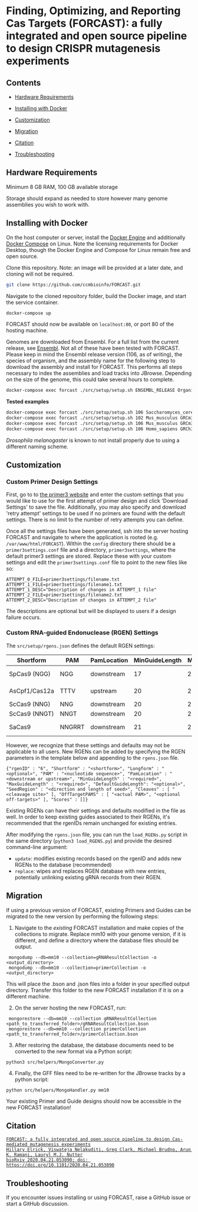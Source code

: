 # Finding, Optimizing, and Reporting Cas Targets (FORCAST): a fully integrated and open source pipeline to design CRISPR mutagenesis experiments

## Contents

- [Hardware Requirements](#hardware-requirements)

- [Installing with Docker](#installing-with-docker)

- [Customization](#customization)

- [Migration](#migration)

- [Citation](#citation)

- [Troubleshooting](#troubleshooting)

## Hardware Requirements

Minimum 8 GB RAM, 100 GB available storage

Storage should expand as needed to store however many genome assemblies you wish to work with.

## Installing with Docker

On the host computer or server, install the [Docker Engine](https://docs.docker.com/install/) and additionally
[Docker Compose](https://docs.docker.com/compose/install/) on Linux. Note the licensing requirements for
Docker Desktop, though the Docker Engine and Compose for Linux remain free and open source.

Clone this repository. Note: an image will be provided at a later date, and cloning will not be required.

```bash
git clone https://github.com/ccmbioinfo/FORCAST.git
```

Navigate to the cloned repository folder, build the Docker image, and start the service container.

```bash
docker-compose up
```

FORCAST should now be available on `localhost:80`, or port 80 of the hosting machine.

Genomes are downloaded from Ensembl. For a full list from the current release, see [Ensembl](https://ftp.ensembl.org/pub/current_fasta/).
Not all of these have been tested with FORCAST. Please keep in mind the Ensembl release version
(106, as of writing), the species of organism, and the assembly name for the following step to
download the assembly and install for FORCAST. This performs all steps necessary to index the
assemblies and load tracks into JBrowse. Depending on the size of the genome, this could take
several hours to complete.

```bash
docker-compose exec forcast ./src/setup/setup.sh ENSEMBL_RELEASE Organism_name ASSEMBLY
```

**Tested examples**

```bash
docker-compose exec forcast ./src/setup/setup.sh 106 Saccharomyces_cerevisiae R64-1-1
docker-compose exec forcast ./src/setup/setup.sh 102 Mus_musculus GRCm38
docker-compose exec forcast ./src/setup/setup.sh 106 Mus_musculus GRCm39
docker-compose exec forcast ./src/setup/setup.sh 106 Homo_sapiens GRCh38
```

_Drosophila melanogaster_ is known to not install properly due to using a different naming scheme.

## Customization

### Custom Primer Design Settings
First, go to to [the primer3 website](http://bioinfo.ut.ee/primer3/) and enter the custom settings that you would like to use for the first attempt of primer design and click 'Download Settings' to save the file. Additionally, you may also specify and download 'retry attempt' settings to be used if no primers are found with the default settings. There is no limit to the number of retry attempts you can define.

Once all the settings files have been generated, ssh into the server hosting FORCAST and navigate to where the application is rooted (e.g. ```/var/www/html/FORCAST```). Within the ```config``` directory there should be a ```primer3settings.conf``` file and a directory, ```primer3settings```, where the default primer3 settings are stored. Replace these with your custom settings and edit the ```primer3settings.conf``` file to point to the new files like so:
```
ATTEMPT_0_FILE=primer3settings/filename.txt
ATTEMPT_1_FILE=primer3settings/filename1.txt
ATTEMPT_1_DESC="Description of changes in ATTEMPT_1 file"
ATTEMPT_2_FILE=primer3settings/filename2.txt
ATTEMPT_2_DESC="Description of changes in ATTEMPT_2 file"
```
The descriptions are optional but will be displayed to users if a design failure occurs.

### Custom RNA-guided Endonuclease (RGEN) Settings

The `src/setup/rgens.json` defines the default RGEN settings:

| Shortform | PAM | PamLocation | MinGuideLength | MaxGuideLength | DefaultGuideLength | SeedRegion | Cleaves | OffTargetPAMs | Scores |
| --------- | --- | ----------- | -------------- | -------------- | ------------------ | ---------- | ------- | ------------- | ------ |
| SpCas9 (NGG) | NGG | downstream | 17 | 20 | 20 | -12 | -3 | NGG, NAG | MIT, CFD |
| AsCpf1/Cas12a | TTTV | upstream | 20 | 23 | - | +6 | +19,+23 | TTTV, TTTT, CTTA, TTCA | - |
| ScCas9 (NNG) | NNG | downstream | 20 | 20 | - | -12 | -3 | NNG | - |
| ScCas9 (NNGT) | NNGT | downstream | 20 | 20 | - | -12 | -3 | NNGT | - |
| SaCas9 | NNGRRT | downstream | 21 | 23 | - | -8 | -3 | NNGRRT, NNGRR | - |

However, we recognize that these settings and defaults may not be applicable to all users. New RGENs can be added by specifying the RGEN parameters in the template below and appending to the `rgens.json` file.

```
{"rgenID" : "6", "Shortform" : "<shortform>", "Longform" : "<optional>", "PAM" : "<nucleotide sequence>", "PamLocation" : "<downstream or upstream>", "MinGuideLength" : "<required>", "MaxGuideLength" : "<required>", "DefaultGuideLength": "<optional>", "SeedRegion" : "<direction and length of seed>", "Cleaves" : [ "<cleavage site>" ], "OffTargetPAMS" : [ "<actual PAM>", "<optional off-targets>" ], "Scores" : []}
```

Existing RGENs can have their settings and defaults modified in the file as well. In order to keep existing guides associated to their RGENs, it's recommended that the rgenIDs remain unchanged for existing entries.

After modifying the `rgens.json` file, you can run the `load_RGENs.py` script in the same directory (`python3 load_RGENS.py`) and provide the desired command-line argument:
- `update`: modifies existing records based on the rgenID and adds new RGENs to the database (recommended)
- `replace`: wipes and replaces RGEN database with new entries, potentially unlinking existing gRNA records from their RGEN.

## Migration
If using a previous version of FORCAST, existing Primers and Guides can be migrated to the new version by performing the following steps:

1) Navigate to the _existing_ FORCAST installation and make copies of the collections to migrate. Replace mm10 with your genome version, if it is different, and define a directory where the database files should be output.
```
 mongodump --db=mm10 --collection=gRNAResultCollection -o <output_directory>
 mongodump --db=mm10 --collection=primerCollection -o <output_directory>
```
This will place the .bson and .json files into a folder in your specified output directory. Transfer this folder to the new FORCAST installation if it is on a different machine.

2) On the server hosting the new FORCAST, run:
```
 mongorestore --db=mm10 --collection gRNAResultCollection <path_to_transferred_folder>/gRNAResultCollection.bson
 mongorestore --db=mm10 --collection primerCollection <path_to_transferred_folder>/primerCollection.bson
```
3) After restoring the database, the database documents need to be converted to the new format via a Python script:
```
python3 src/helpers/MongoConverter.py
```
4) Finally, the GFF files need to be re-written for the JBrowse tracks by a python script:
```
python src/helpers/MongoHandler.py mm10
```

Your existing Primer and Guide designs should now be accessible in the new FORCAST installation!

## Citation

<a href="https://doi.org/10.1101/2020.04.21.053090">

```
FORCAST: a fully integrated and open source pipeline to design Cas-mediated mutagenesis experiments
Hillary Elrick, Viswateja Nelakuditi, Greg Clark, Michael Brudno, Arun K. Ramani, Lauryl M.J. Nutter
bioRxiv 2020.04.21.053090; doi: https://doi.org/10.1101/2020.04.21.053090
```
</a>

## Troubleshooting

If you encounter issues installing or using FORCAST, raise a GitHub issue or start a GitHub discussion.
